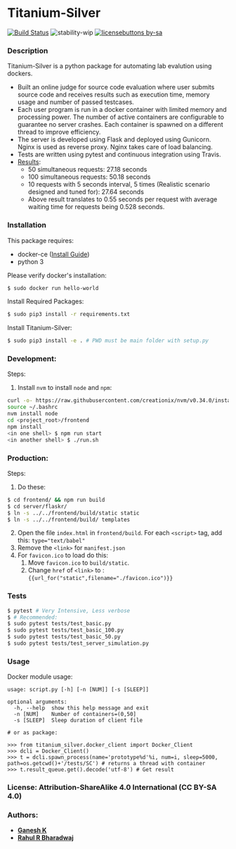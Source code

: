 # Titanium-Silver

[![Build Status](https://travis-ci.org/ganesh-k13/titanium-silver.svg?branch=master)](https://travis-ci.org/ganesh-k13/titanium-silver) ![stability-wip](https://img.shields.io/badge/stability-work_in_progress-lightgrey.svg) [![licensebuttons by-sa](https://licensebuttons.net/l/by-sa/3.0/88x31.png)](https://creativecommons.org/licenses/by-sa/4.0)


### Description

Titanium-Silver is a python package for automating lab evalution using dockers.

- Built an online judge for source code evaluation where user submits source code and receives results such as execution time, memory usage and number of passed testcases.
- Each user program is run in a docker container with limited memory and processing power. The number of active containers are configurable to guarantee no server crashes. Each container is spawned on a different thread to improve efficiency.
- The server is developed using Flask and deployed using Gunicorn. Nginx is used as reverse proxy. Nginx takes care of load balancing.
- Tests are written using pytest and continuous integration using Travis.
- [Results](https://travis-ci.org/ganesh-k13/titanium-silver "Travis Build Status"):
	- 50 simultaneous requests: 27.18 seconds 
	- 100 simultaneous requests: 50.18 seconds
	- 10 requests with 5 seconds interval, 5 times (Realistic scenario designed and tuned for): 27.64 seconds
	- Above result translates to 0.55 seconds per request with average waiting time for requests being 0.528 seconds.

### Installation

This package requires:
- docker-ce ([Install Guide](https://docs.docker.com/install/))
- python 3

Please verify docker's installation:

```sh
$ sudo docker run hello-world
```

Install Required Packages:

```sh
$ sudo pip3 install -r requirements.txt
```

Install Titanium-Silver:

```sh
$ sudo pip3 install -e . # PWD must be main folder with setup.py
```

### Development:
Steps:
1. Install `nvm` to install `node` and `npm`:
```sh
curl -o- https://raw.githubusercontent.com/creationix/nvm/v0.34.0/install.sh | bash
source ~/.bashrc
nvm install node
cd <project_root>/frontend
npm install
<in one shell> $ npm run start
<in another shell> $ ./run.sh
```
### Production:
Steps:
1. Do these:

```sh
$ cd frontend/ && npm run build
$ cd server/flaskr/ 
$ ln -s ../../frontend/build/static static
$ ln -s ../../frontend/build/ templates
``` 

2. Open the file `index.html` in `frontend/build`. For each `<script>` tag, add this: `type="text/babel"`
3. Remove the `<link>` for `manifest.json`
4. For `favicon.ico` to load do this: 
    1. Move `favicon.ico` to `build/static`.
    2. Change `href` of `<link>` to : ```{{url_for("static",filename="./favicon.ico")}}```

### Tests

```sh
$ pytest # Very Intensive, Less verbose
$ # Recommended:
$ sudo pytest tests/test_basic.py
$ sudo pytest tests/test_basic_100.py
$ sudo pytest tests/test_basic_50.py
$ sudo pytest tests/test_server_simulation.py
```

### Usage

Docker module usage:
```
usage: script.py [-h] [-n [NUM]] [-s [SLEEP]]

optional arguments:
  -h, --help  show this help message and exit
  -n [NUM]    Number of containers=(0,50]
  -s [SLEEP]  Sleep duration of client file

# or as package:

>>> from titanium_silver.docker_client import Docker_Client
>>> dcli = Docker_Client()
>>> t = dcli.spawn_process(name='prototype%d'%i, num=i, sleep=5000, path=os.getcwd()+'/tests/SC') # returns a thread with container
>>> t.result_queue.get().decode('utf-8') # Get result

```

### License: Attribution-ShareAlike 4.0 International (CC BY-SA 4.0)

### Authors:
- [**Ganesh K**](https://github.com/ganesh-k13)
- [**Rahul R Bharadwaj**](https://github.com/Rahul-RB)
